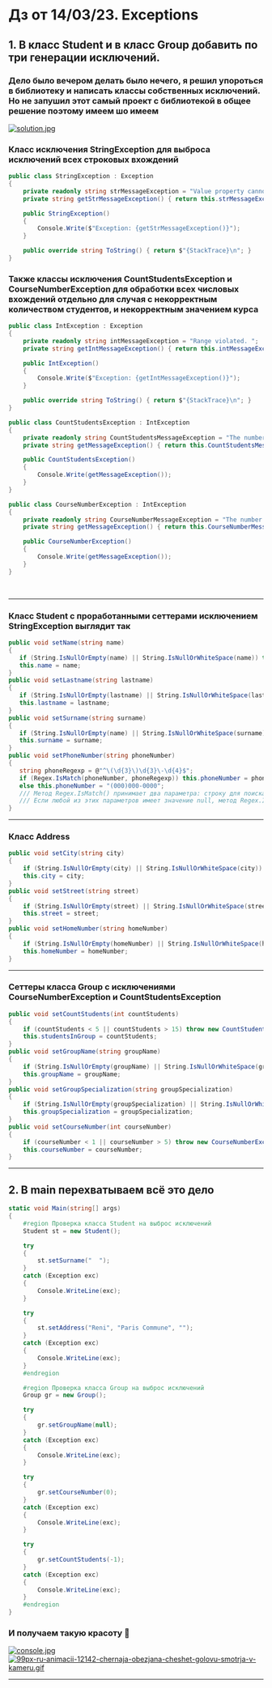 # Дз от 14/03/23. Exceptions
## 1. В класс Student и в класс Group добавить по три генерации исключений.
### Дело было вечером делать было нечего, я решил упороться в библиотеку и написать классы собственных исключений. Но не запушил этот самый проект с библиотекой в общее решение поэтому имеем шо имеем
[![solution.jpg](https://i.postimg.cc/Qdk5m3R3/solution.jpg)](https://postimg.cc/K1jRcdGq)
### Класс исключения StringException для выброса исключений всех строковых вхождений
```cs
public class StringException : Exception
{
    private readonly string strMessageException = "Value property cannot be \"null\", a space, or an empty occurrence, please refer to the detailed documentation or try again.\n";
    private string getStrMessageException() { return this.strMessageException; }

    public StringException()
    {
        Console.Write($"Exception: {getStrMessageException()}");
    }

    public override string ToString() { return $"{StackTrace}\n"; }
}
```
### Также классы исключения CountStudentsException и CourseNumberException для обработки всех числовых вхождений отдельно для случая с некорректным количеством студентов, и некорректным значением курса
```cs
public class IntException : Exception
{
    private readonly string intMessageException = "Range violated. ";
    private string getIntMessageException() { return this.intMessageException; }

    public IntException()
    {
        Console.Write($"Exception: {getIntMessageException()}");
    }

    public override string ToString() { return $"{StackTrace}\n"; }
}

public class CountStudentsException : IntException
{
    private readonly string CountStudentsMessageException = "The number of students cannot exceed 15, or or be less than 5.\n";
    private string getMessageException() { return this.CountStudentsMessageException; }

    public CountStudentsException()
    {
        Console.Write(getMessageException());
    }
}

public class CourseNumberException : IntException
{
    private readonly string CourseNumberMessageException = "The number of courses cannot exceed 5, or or be less than 1.\n";
    private string getMessageException() { return this.CourseNumberMessageException; }

    public CourseNumberException()
    {
        Console.Write(getMessageException());
    }
}
```
<br/>

____
### Класс Student с проработанными сеттерами исключением StringException выглядит так
 ```cs
public void setName(string name)
{
    if (String.IsNullOrEmpty(name) || String.IsNullOrWhiteSpace(name)) throw new StringException();
    this.name = name;
}
public void setLastname(string lastname)
{
    if (String.IsNullOrEmpty(lastname) || String.IsNullOrWhiteSpace(lastname)) throw new StringException();
    this.lastname = lastname;
}
public void setSurname(string surname)
{
    if (String.IsNullOrEmpty(name) || String.IsNullOrWhiteSpace(surname)) throw new StringException();
    this.surname = surname;
}
public void setPhoneNumber(string phoneNumber)
{
    string phoneRegexp = @"^\(\d{3}\)\d{3}\-\d{4}$";
    if (Regex.IsMatch(phoneNumber, phoneRegexp)) this.phoneNumber = phoneNumber;
    else this.phoneNumber = "(000)000-0000";
    /// Метод Regex.IsMatch() принимает два параметра: строку для поиска совпадения и регулярное выражение.
    /// Если любой из этих параметров имеет значение null, метод Regex.IsMatch() выбрасывает исключение System.ArgumentNullException()            
}
```
____
### Класс Address
```cs
public void setCity(string city)
{
    if (String.IsNullOrEmpty(city) || String.IsNullOrWhiteSpace(city)) throw new StringException();
    this.city = city;
}
public void setStreet(string street)
{
    if (String.IsNullOrEmpty(street) || String.IsNullOrWhiteSpace(street)) throw new StringException();
    this.street = street;
}
public void setHomeNumber(string homeNumber)
{
    if (String.IsNullOrEmpty(homeNumber) || String.IsNullOrWhiteSpace(homeNumber)) throw new StringException();
    this.homeNumber = homeNumber;
}
```
____
### Сеттеры класса Group с исключениями CourseNumberException и CountStudentsException
```cs
public void setCountStudents(int countStudents)
{
    if (countStudents < 5 || countStudents > 15) throw new CountStudentsException();
    this.studentsInGroup = countStudents;
}
public void setGroupName(string groupName)
{
    if (String.IsNullOrEmpty(groupName) || String.IsNullOrWhiteSpace(groupName)) throw new StringException();
    this.groupName = groupName;
}
public void setGroupSpecialization(string groupSpecialization)
{
    if (String.IsNullOrEmpty(groupSpecialization) || String.IsNullOrWhiteSpace(groupSpecialization)) throw new StringException();
    this.groupSpecialization = groupSpecialization;
}
public void setCourseNumber(int courseNumber)
{
    if (courseNumber < 1 || courseNumber > 5) throw new CourseNumberException();
    this.courseNumber = courseNumber;
}
```
____
## 2. В main перехватываем всё это дело
```cs
static void Main(string[] args)
{
    #region Проверка класса Student на выброс исключений
    Student st = new Student();

    try
    {
        st.setSurname("  ");
    }
    catch (Exception exc)
    {
        Console.WriteLine(exc);                
    }

    try
    {
        st.setAddress("Reni", "Paris Commune", "");
    }
    catch (Exception exc)
    {
        Console.WriteLine(exc);
    }
    #endregion

    #region Проверка класса Group на выброс исключений
    Group gr = new Group();

    try
    {
        gr.setGroupName(null);
    }   
    catch (Exception exc)
    {
        Console.WriteLine(exc);
    }

    try
    {
        gr.setCourseNumber(0);
    }
    catch (Exception exc)
    {
        Console.WriteLine(exc);
    }

    try
    {
        gr.setCountStudents(-1);
    }
    catch (Exception exc)
    {
        Console.WriteLine(exc);
    }
    #endregion
}
```
### И получаем такую красоту :star_struck:
[![console.jpg](https://i.postimg.cc/RFmD840L/console.jpg)](https://postimg.cc/PL6yvGYC)
[![99px-ru-animacii-12142-chernaja-obezjana-cheshet-golovu-smotrja-v-kameru.gif](https://i.postimg.cc/c4b23Bmt/99px-ru-animacii-12142-chernaja-obezjana-cheshet-golovu-smotrja-v-kameru.gif)](https://postimg.cc/4mpWktjX)
____

